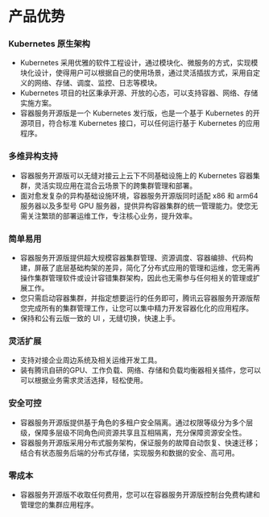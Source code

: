 

#  产品优势



### Kubernetes 原生架构

- Kubernetes 采用优雅的软件工程设计，通过模块化、微服务的方式，实现模块化设计，使得用户可以根据自己的使用场景，通过灵活插拔方式，采用自定义的网络、存储、调度、监控、日志等模块。
- Kubernetes 项目的社区秉承开源、开放的心态，可以支持容器、网络、存储实施方案。
- 容器服务开源版是一个 Kubernetes 发行版，也是一个基于 Kubernetes 的开源项目，符合标准 Kubernetes 接口，可以任何运行基于 Kubernetes 的应用程序。



### 多维异构支持

- 容器服务开源版可以无缝对接云上云下不同基础设施上的 Kubernetes 容器集群，灵活实现应用在混合云场景下的跨集群管理和部署。
- 面对愈发复杂的异构基础设施环境，容器服务开源版同时适配 x86 和 arm64 服务器以及多型号 GPU 服务器，提供异构容器集群的统一管理能力。使您无需关注繁琐的部署运维工作，专注核心业务，提升效率。



### 简单易用

- 容器服务开源版提供超大规模容器集群管理、资源调度、容器编排、代码构建，屏蔽了底层基础构架的差异，简化了分布式应用的管理和运维，您无需再操作集群管理软件或设计容错集群架构，因此也无需参与任何相关的管理或扩展工作。
- 您只需启动容器集群，并指定想要运行的任务即可，腾讯云容器服务开源版帮您完成所有的集群管理工作，让您可以集中精力开发容器化化的应用程序。
- 保持和公有云版一致的 UI ，无缝切换，快速上手。



### 灵活扩展

* 支持对接企业周边系统及相关运维开发工具。
* 装有腾讯自研的GPU、工作负载、网络、存储和负载均衡器相关插件，您可以可以根据业务需求灵活选择，轻松使用。



### 安全可控

- 容器服务开源版提供基于角色的多租户安全隔离。通过权限等级分为多个层级，保障多层级不同角色间资源共享且互相隔离，充分保障资源安全性。
- 容器服务开源版采用分布式服务架构，保证服务的故障自动恢复、快速迁移；结合有状态服务后端的分布式存储，实现服务和数据的安全、高可用。



### 零成本

- 容器服务开源版不收取任何费用，您可以在容器服务开源版控制台免费构建和管理您的集群应用程序。

  
